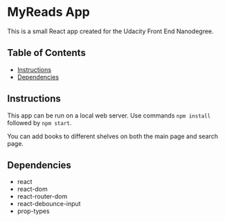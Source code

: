 # MyReads App
This is a small React app created for the Udacity Front End Nanodegree.

## Table of Contents
* [Instructions](#instructions)
* [Dependencies](#dependencies)

## Instructions
This app can be run on a local web server. Use commands `npm install` followed by `npm start`.

You can add books to different shelves on both the main page and search page.

## Dependencies
* react
* react-dom
* react-router-dom
* react-debounce-input
* prop-types
